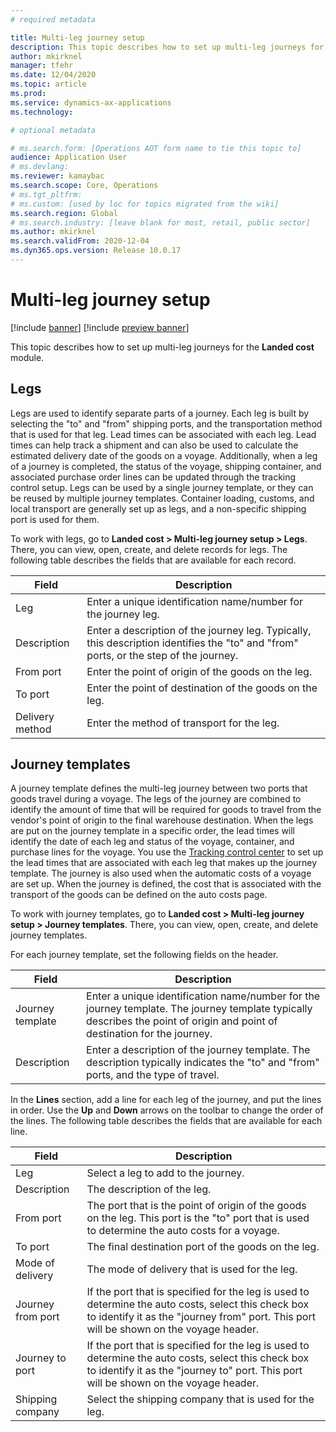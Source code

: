 ```yaml
---
# required metadata

title: Multi-leg journey setup
description: This topic describes how to set up multi-leg journeys for the Landed cost module.
author: mkirknel
manager: tfehr
ms.date: 12/04/2020
ms.topic: article
ms.prod: 
ms.service: dynamics-ax-applications
ms.technology: 

# optional metadata

# ms.search.form: [Operations AOT form name to tie this topic to]
audience: Application User
# ms.devlang: 
ms.reviewer: kamaybac
ms.search.scope: Core, Operations
# ms.tgt_pltfrm: 
# ms.custom: [used by loc for topics migrated from the wiki]
ms.search.region: Global
# ms.search.industry: [leave blank for most, retail, public sector]
ms.author: mkirknel
ms.search.validFrom: 2020-12-04
ms.dyn365.ops.version: Release 10.0.17
---
```


# Multi-leg journey setup

[!include [banner](../includes/banner.md)]
[!include [preview banner](../includes/preview-banner.md)]

This topic describes how to set up multi-leg journeys for the **Landed cost** module.

## Legs

Legs are used to identify separate parts of a journey. Each leg is built by selecting the "to" and "from" shipping ports, and the transportation method that is used for that leg. Lead times can be associated with each leg. Lead times can help track a shipment and can also be used to calculate the estimated delivery date of the goods on a voyage. Additionally, when a leg of a journey is completed, the status of the voyage, shipping container, and associated purchase order lines can be updated through the tracking control setup. Legs can be used by a single journey template, or they can be reused by multiple journey templates. Container loading, customs, and local transport are generally set up as legs, and a non-specific shipping port is used for them.

To work with legs, go to **Landed cost \> Multi-leg journey setup \> Legs**. There, you can view, open, create, and delete records for legs. The following table describes the fields that are available for each record.

| Field | Description |
|---|---|
| Leg | Enter a unique identification name/number for the journey leg. |
| Description | Enter a description of the journey leg. Typically, this description identifies the "to" and "from" ports, or the step of the journey. |
| From port | Enter the point of origin of the goods on the leg. |
| To port | Enter the point of destination of the goods on the leg. |
| Delivery method | Enter the method of transport for the leg. |

## Journey templates

A journey template defines the multi-leg journey between two ports that goods travel during a voyage. The legs of the journey are combined to identify the amount of time that will be required for goods to travel from the vendor's point of origin to the final warehouse destination. When the legs are put on the journey template in a specific order, the lead times will identify the date of each leg and status of the voyage, container, and purchase lines for the voyage. You use the [Tracking control center](delivery-information-setup.md) to set up the lead times that are associated with each leg that makes up the journey template. The journey is also used when the automatic costs of a voyage are set up. When the journey is defined, the cost that is associated with the transport of the goods can be defined on the auto costs page.

To work with journey templates, go to **Landed cost \> Multi-leg journey setup \> Journey templates**. There, you can view, open, create, and delete journey templates.

For each journey template, set the following fields on the header.

| Field | Description |
|---|---|
| Journey template | Enter a unique identification name/number for the journey template. The journey template typically describes the point of origin and point of destination for the journey. |
| Description | Enter a description of the journey template. The description typically indicates the "to" and "from" ports, and the type of travel. |

In the **Lines** section, add a line for each leg of the journey, and put the lines in order. Use the **Up** and **Down** arrows on the toolbar to change the order of the lines. The following table describes the fields that are available for each line.

| Field | Description |
|---|---|
| Leg | Select a leg to add to the journey. |
| Description | The description of the leg. |
| From port | The port that is the point of origin of the goods on the leg. This port is the "to" port that is used to determine the auto costs for a voyage. |
| To port | The final destination port of the goods on the leg. |
| Mode of delivery | The mode of delivery that is used for the leg. |
| Journey from port | If the port that is specified for the leg is used to determine the auto costs, select this check box to identify it as the "journey from" port. This port will be shown on the voyage header. |
| Journey to port | If the port that is specified for the leg is used to determine the auto costs, select this check box to identify it as the "journey to" port. This port will be shown on the voyage header. |
| Shipping company | Select the shipping company that is used for the leg. |
